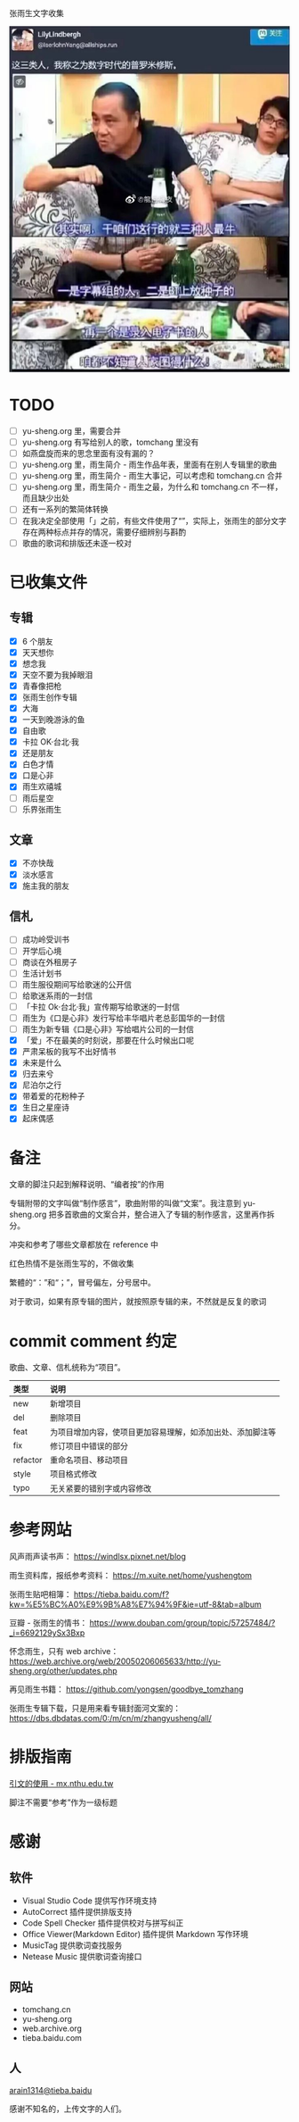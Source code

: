 张雨生文字收集

![数字时代的普罗米修斯](./image/README/%E6%95%B0%E5%AD%97%E6%97%B6%E4%BB%A3%E7%9A%84%E6%99%AE%E7%BD%97%E7%B1%B3%E4%BF%AE%E6%96%AF.jpg)

# TODO

-   [ ] yu-sheng.org 里，需要合并
-   [ ] yu-sheng.org 有写给别人的歌，tomchang 里没有
-   [ ] 如燕盘旋而来的思念里面有没有漏的？
-   [ ] yu-sheng.org 里，雨生简介 - 雨生作品年表，里面有在别人专辑里的歌曲
-   [ ] yu-sheng.org 里，雨生简介 - 雨生大事记，可以考虑和 tomchang.cn 合并
-   [ ] yu-sheng.org 里，雨生简介 - 雨生之最，为什么和 tomchang.cn 不一样，而且缺少出处
-   [ ] 还有一系列的繁简体转换
-   [ ] 在我决定全部使用「」之前，有些文件使用了“”，实际上，张雨生的部分文字存在两种标点并存的情况，需要仔细辨别与斟酌
-   [ ] 歌曲的歌词和排版还未逐一校对

# 已收集文件

## 专辑

-   [x] 6 个朋友
-   [x] 天天想你
-   [x] 想念我
-   [x] 天空不要为我掉眼泪
-   [x] 青春像把枪
-   [x] 张雨生创作专辑
-   [x] 大海
-   [x] 一天到晚游泳的鱼
-   [x] 自由歌
-   [x] 卡拉 OK·台北·我
-   [x] 还是朋友
-   [x] 白色才情
-   [x] 口是心非
-   [x] 雨生欢禧城
-   [ ] 雨后星空
-   [ ] 乐界张雨生

## 文章

-   [x] 不亦快哉
-   [x] 淡水感言
-   [x] 施主我的朋友

## 信札

-   [ ] 成功岭受训书
-   [ ] 开学后心境
-   [ ] 商谈在外租房子
-   [ ] 生活计划书
-   [ ] 雨生服役期间写给歌迷的公开信
-   [ ] 给歌迷系雨的一封信
-   [ ] 「卡拉 Ok‧台北‧我」宣传期写给歌迷的一封信
-   [ ] 雨生为《口是心非》发行写给丰华唱片老总彭国华的一封信
-   [ ] 雨生为新专辑《口是心非》写给唱片公司的一封信
-   [x] 「爱」不在最美的时刻说，那要在什么时候出口呢
-   [x] 严肃呆板的我写不出好情书
-   [x] 未来是什么
-   [x] 归去来兮
-   [x] 尼泊尔之行
-   [x] 带着爱的花粉种子
-   [x] 生日之星座诗
-   [x] 起床偶感

# 备注

文章的脚注只起到解释说明、“编者按”的作用

专辑附带的文字叫做“制作感言”，歌曲附带的叫做“文案”。我注意到 yu-sheng.org 把多首歌曲的文案合并，整合进入了专辑的制作感言，这里再作拆分。

冲突和参考了哪些文章都放在 reference 中

红色热情不是张雨生写的，不做收集

繁體的“：”和“；”，冒号偏左，分号居中。

对于歌词，如果有原专辑的图片，就按照原专辑的来，不然就是反复的歌词

# commit comment 约定

歌曲、文章、信札统称为“项目”。

| 类型     | 说明                                                       |
| :------- | :--------------------------------------------------------- |
| new      | 新增项目                                                   |
| del      | 删除项目                                                   |
| feat     | 为项目增加内容，使项目更加容易理解，如添加出处、添加脚注等 |
| fix      | 修订项目中错误的部分                                       |
| refactor | 重命名项目、移动项目                                       |
| style    | 项目格式修改                                               |
| typo     | 无关紧要的错别字或内容修改                                 |

# 参考网站

风声雨声读书声：
https://windlsx.pixnet.net/blog

雨生资料库，报纸参考资料：
https://m.xuite.net/home/yushengtom

张雨生贴吧相簿：
https://tieba.baidu.com/f?kw=%E5%BC%A0%E9%9B%A8%E7%94%9F&ie=utf-8&tab=album

豆瓣 - 张雨生的情书：
https://www.douban.com/group/topic/57257484/?_i=6692129ySx3Bxp

怀念雨生，只有 web archive：
https://web.archive.org/web/20050206065633/http://yu-sheng.org/other/updates.php

再见雨生书籍：
https://github.com/yongsen/goodbye_tomzhang

张雨生专辑下载，只是用来看专辑封面河文案的：https://dbs.dbdatas.com/0:/m/cn/m/zhangyusheng/all/

# 排版指南

[引文的使用 - mx.nthu.edu.tw](http://mx.nthu.edu.tw/~ptchu/courses/rnw/quotation.htm)

脚注不需要“参考”作为一级标题

# 感谢

## 软件

-   Visual Studio Code 提供写作环境支持
-   AutoCorrect 插件提供排版支持
-   Code Spell Checker 插件提供校对与拼写纠正
-   Office Viewer(Markdown Editor) 插件提供 Markdown 写作环境
-   MusicTag 提供歌词查找服务
-   Netease Music 提供歌词查询接口

## 网站

-   tomchang.cn
-   yu-sheng.org
-   web.archive.org
-   tieba.baidu.com

## 人

[arain1314@tieba.baidu](https://tieba.baidu.com/home/main?id=tb.1.4e394b80.yI7XgPPcG2dtbWITrigvLw)

感谢不知名的，上传文字的人们。
